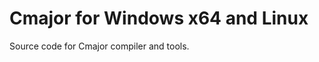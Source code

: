 Cmajor for Windows x64 and Linux
================================

Source code for Cmajor compiler and tools.
